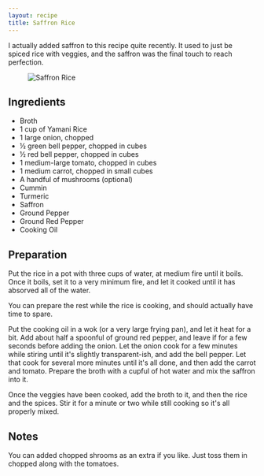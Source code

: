 ```yaml
---
layout: recipe
title: Saffron Rice
---
```


I actually added saffron to this recipe quite recently. It used to just be spiced rice with veggies, and the saffron was the final touch to reach perfection.

<figure>
  <img src="/images/recipes/saffron-rice.jpg" alt="Saffron Rice">
</figure>

Ingredients
-----------

 * Broth
 * 1 cup of Yamani Rice
 * 1 large onion, chopped
 * &frac12; green bell pepper, chopped in cubes
 * &frac12; red bell pepper, chopped in cubes
 * 1 medium-large tomato, chopped in cubes
 * 1 medium carrot, chopped in small cubes
 * A handful of mushrooms (optional)
 * Cummin
 * Turmeric
 * Saffron
 * Ground Pepper
 * Ground Red Pepper
 * Cooking Oil

Preparation
-----------

Put the rice in a pot with three cups of water, at medium fire until it boils. Once it boils, set it to a very minimum fire, and let it cooked until it has absorved all of the water.

You can prepare the rest while the rice is cooking, and should actually have time to spare.

Put the cooking oil in a wok (or a very large frying pan), and let it heat for a bit. Add about half a spoonful of ground red pepper, and leave if for a few seconds before adding the onion. Let the onion cook for a few minutes while stiring until it's slightly transparent-ish, and add the bell pepper. Let that cook for several more minutes until it's all done, and then add the carrot and tomato. Prepare the broth with a cupful of hot water and mix the saffron into it.

Once the veggies have been cooked, add the broth to it, and then the rice and the spices. Stir it for a minute or two while still cooking so it's all properly mixed.

Notes
-----

You can added chopped shrooms as an extra if you like. Just toss them in chopped along with the tomatoes.
